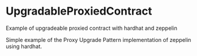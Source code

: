 # UpgradableProxiedContract
Example of upgradeable proxied contract with hardhat and zeppelin

Simple example of the Proxy Upgrade Pattern implementation of zeppelin using hardhat.
